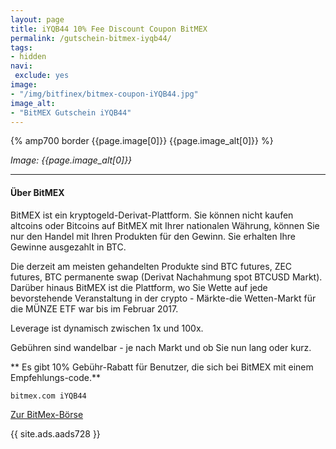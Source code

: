 ```yaml
---
layout: page
title: iYQB44 10% Fee Discount Coupon BitMEX
permalink: /gutschein-bitmex-iyqb44/
tags:
- hidden
navi:
 exclude: yes
image:
- "/img/bitfinex/bitmex-coupon-iYQB44.jpg"
image_alt:
- "BitMEX Gutschein iYQB44"
---
```



{% amp700 border {{page.image[0]}} {{page.image_alt[0]}} %}

_Image: {{page.image_alt[0]}}_

________________________

#### Über BitMEX

BitMEX ist ein kryptogeld-Derivat-Plattform. Sie können nicht kaufen altcoins oder Bitcoins auf BitMEX mit Ihrer nationalen Währung, können Sie nur den Handel mit Ihren Produkten für den Gewinn. Sie erhalten Ihre Gewinne ausgezahlt in BTC.

Die derzeit am meisten gehandelten Produkte sind BTC futures, ZEC futures, BTC permanente swap (Derivat Nachahmung spot BTCUSD Markt). Darüber hinaus BitMEX ist die Plattform, wo Sie Wette auf jede bevorstehende Veranstaltung in der crypto - Märkte-die Wetten-Markt für die MÜNZE ETF war bis im Februar 2017.

Leverage ist dynamisch zwischen 1x und 100x.

Gebühren sind wandelbar - je nach Markt und ob Sie nun lang oder kurz.


** Es gibt 10% Gebühr-Rabatt für Benutzer, die sich bei BitMEX mit einem Empfehlungs-code.**

`bitmex.com iYQB44`

<a rel="nofollow" href="https://www.bitmex.com/register/iYQB44" class="button" target="_blank">Zur BitMex-Börse</a>


{{ site.ads.aads728 }}
